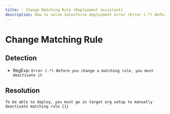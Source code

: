 ```yaml
---
title: : Change Matching Rule (Deployment assistant)
description: How to solve Salesforce deployment error /Error (.*) Before you change a matching rule, you must deactivate it/gm
---
```

<!-- markdownlint-disable MD013 -->
# Change Matching Rule

## Detection

- RegExp: `Error (.*) Before you change a matching rule, you must deactivate it`

## Resolution

```shell
To be able to deploy, you must go in target org setup to manually deactivate matching rule {1}
```
